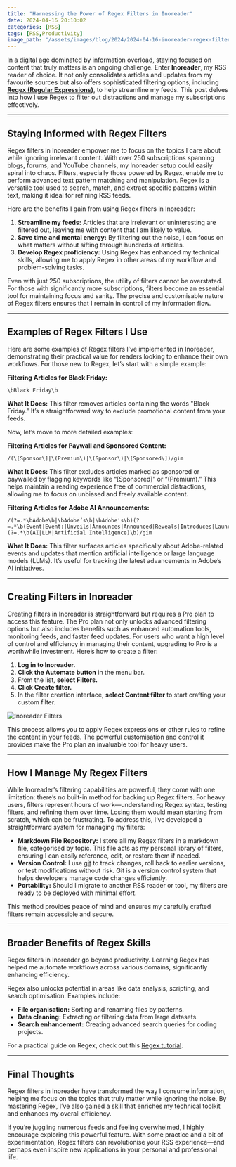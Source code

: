 ```yaml
---
title: "Harnessing the Power of Regex Filters in Inoreader"
date: 2024-04-16 20:10:02
categories: [RSS]
tags: [RSS,Productivity]
image_path: "/assets/images/blog/2024/2024-04-16-inoreader-regex-filters/"
---
```


In a digital age dominated by information overload, staying focused on content that truly matters is an ongoing challenge. Enter **Inoreader**, my RSS reader of choice. It not only consolidates articles and updates from my favourite sources but also offers sophisticated filtering options, including **[Regex (Regular Expressions)](https://en.wikipedia.org/wiki/Regular_expression)**, to help streamline my feeds. This post delves into how I use Regex to filter out distractions and manage my subscriptions effectively.

---

## Staying Informed with Regex Filters

Regex filters in Inoreader empower me to focus on the topics I care about while ignoring irrelevant content. With over 250 subscriptions spanning blogs, forums, and YouTube channels, my Inoreader setup could easily spiral into chaos. Filters, especially those powered by Regex, enable me to perform advanced text pattern matching and manipulation. Regex is a versatile tool used to search, match, and extract specific patterns within text, making it ideal for refining RSS feeds.

Here are the benefits I gain from using Regex filters in Inoreader:

1. **Streamline my feeds:** Articles that are irrelevant or uninteresting are filtered out, leaving me with content that I am likely to value.
2. **Save time and mental energy:** By filtering out the noise, I can focus on what matters without sifting through hundreds of articles.
3. **Develop Regex proficiency:** Using Regex has enhanced my technical skills, allowing me to apply Regex in other areas of my workflow and problem-solving tasks.

Even with just 250 subscriptions, the utility of filters cannot be overstated. For those with significantly more subscriptions, filters become an essential tool for maintaining focus and sanity. The precise and customisable nature of Regex filters ensures that I remain in control of my information flow.

---

## Examples of Regex Filters I Use

Here are some examples of Regex filters I’ve implemented in Inoreader, demonstrating their practical value for readers looking to enhance their own workflows. For those new to Regex, let’s start with a simple example:

**Filtering Articles for Black Friday:**

```regex
\bBlack Friday\b
```

**What It Does:** This filter removes articles containing the words "Black Friday." It’s a straightforward way to exclude promotional content from your feeds.

Now, let’s move to more detailed examples:

**Filtering Articles for Paywall and Sponsored Content:**

```regex
/(\[Sponsor\]|\(Premium\)|\(Sponsor\)|\[Sponsored\])/gim
```

**What It Does:** This filter excludes articles marked as sponsored or paywalled by flagging keywords like “[Sponsored]” or “(Premium).” This helps maintain a reading experience free of commercial distractions, allowing me to focus on unbiased and freely available content.

**Filtering Articles for Adobe AI Announcements:**

```regex
/(?=.*\bAdobe\b|\bAdobe’s\b|\bAdobe's\b)(?=.*\b(Event|Event:|Unveils|Announces|Announced|Reveals|Introduces|Launches|Showcases|Debuts|Presents|launch|launches|release|releases|released|updates|upgrades)\b)(?=.*\b(AI|LLM|Artificial Intelligence)\b)/gim
```

**What It Does:** This filter surfaces articles specifically about Adobe-related events and updates that mention artificial intelligence or large language models (LLMs). It’s useful for tracking the latest advancements in Adobe’s AI initiatives.

---

## Creating Filters in Inoreader

Creating filters in Inoreader is straightforward but requires a Pro plan to access this feature. The Pro plan not only unlocks advanced filtering options but also includes benefits such as enhanced automation tools, monitoring feeds, and faster feed updates. For users who want a high level of control and efficiency in managing their content, upgrading to Pro is a worthwhile investment. Here’s how to create a filter:

1. **Log in to Inoreader.**
2. **Click the Automate button** in the menu bar.
3. From the list, **select Filters.**
4. **Click Create filter.**
5. In the filter creation interface, **select Content filter** to start crafting your custom filter.

![Inoreader Filters](../assets/images/blog/2024/2024-04-16-inoreader-regex-filters/inoreader-filters.webp)

This process allows you to apply Regex expressions or other rules to refine the content in your feeds. The powerful customisation and control it provides make the Pro plan an invaluable tool for heavy users.

---

## How I Manage My Regex Filters

While Inoreader’s filtering capabilities are powerful, they come with one limitation: there’s no built-in method for backing up Regex filters. For heavy users, filters represent hours of work—understanding Regex syntax, testing filters, and refining them over time. Losing them would mean starting from scratch, which can be frustrating. To address this, I’ve developed a straightforward system for managing my filters:

- **Markdown File Repository:** I store all my Regex filters in a markdown file, categorised by topic. This file acts as my personal library of filters, ensuring I can easily reference, edit, or restore them if needed.
- **Version Control:** I use [git](https://git-scm.com/) to track changes, roll back to earlier versions, or test modifications without risk. Git is a version control system that helps developers manage code changes efficiently.
- **Portability:** Should I migrate to another RSS reader or tool, my filters are ready to be deployed with minimal effort.

This method provides peace of mind and ensures my carefully crafted filters remain accessible and secure.&#x20;

---

## Broader Benefits of Regex Skills

Regex filters in Inoreader go beyond productivity. Learning Regex has helped me automate workflows across various domains, significantly enhancing efficiency.&#x20;

Regex also unlocks potential in areas like data analysis, scripting, and search optimisation. Examples include:

- **File organisation:** Sorting and renaming files by patterns.
- **Data cleaning:** Extracting or filtering data from large datasets.
- **Search enhancement:** Creating advanced search queries for coding projects.

For a practical guide on Regex, check out this [Regex tutorial](https://www.freecodecamp.org/news/practical-regex-guide-with-real-life-examples/).

---

## Final Thoughts

Regex filters in Inoreader have transformed the way I consume information, helping me focus on the topics that truly matter while ignoring the noise. By mastering Regex, I’ve also gained a skill that enriches my technical toolkit and enhances my overall efficiency.

If you’re juggling numerous feeds and feeling overwhelmed, I highly encourage exploring this powerful feature. With some practice and a bit of experimentation, Regex filters can revolutionise your RSS experience—and perhaps even inspire new applications in your personal and professional life.
